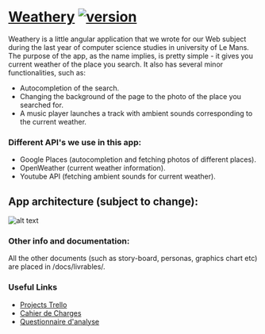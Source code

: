 # [Weathery](https://github.com/Dursam/Weathery#readme) [![version][version-badge]][CHANGELOG]

Weathery is a little angular application that we wrote for our Web subject during the last year of computer science studies in university of Le Mans.
The purpose of the app, as the name implies, is pretty simple - it gives you current weather of the place you search.
It also has several minor functionalities, such as:
- Autocompletion of the search.
- Changing the background of the page to the photo of the place you searched for.
- A music player launches a track with ambient sounds corresponding to the current weather.

### Different API's we use in this app:
- Google Places (autocompletion and fetching photos of different places).
- OpenWeather (current weather information).
- Youtube API (fetching ambient sounds for current weather).


## App architecture (subject to change):
![alt text](https://i.ibb.co/FDkM4nn/prototype.png)

### Other info and documentation:
All the other documents (such as story-board, personas, graphics chart etc) are placed in /docs/livrables/.

### Useful Links
- [Projects Trello](https://trello.com/b/hT9aDvtk/projet-archi-groupe-3)
- [Cahier de Charges](https://www.overleaf.com/read/xwyjjhxxpsvy)
- [Questionnaire d'analyse](https://docs.google.com/forms/d/e/1FAIpQLSeqdiXNbK-jC192XmftETDEXSXMsVxMFxbHD6CYXvRmq1b5jQ/viewform)

[CHANGELOG]: ./CHANGELOG.md
[version-badge]: https://img.shields.io/badge/version-0.8.5-blue.svg
